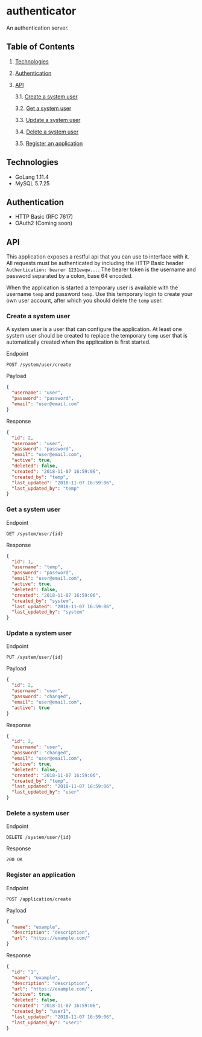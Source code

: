# authenticator
An authentication server.

## Table of Contents  
1. [Technologies](#1)  
2. [Authentication](#2)  
3. [API](#3)

   3.1. [Create a system user](#31)
   
   3.2. [Get a system user](#32)
   
   3.3. [Update a system user](#33)
   
   3.4. [Delete a system user](#34)
   
   3.5. [Register an application](#35)

<a name="1"/>

## Technologies
* GoLang 1.11.4
* MySQL 5.7.25

<a name="2"/>

## Authentication
* HTTP Basic (RFC 7617)
* OAuth2 (Coming soon)

<a name="3"/>

## API
This application exposes a restful api that you can use to interface with it. All requests must be 
authenticated by including the HTTP Basic header `Authentication: bearer 1231ewqw...`. The bearer token is
the username and password separated by a colon, base 64 encoded.

When the application is started a temporary user is available with the username `temp` and password `temp`. 
Use this temporary login to create your own user account, after which you should delete the `temp` user.

<a name="31"/>

### Create a system user
A system user is a user that can configure the application. At least one system user should be created to
replace the temporary `temp` user that is automatically created when the application is first started.

Endpoint
```text
POST /system/user/create
```

Payload
```json
{
  "username": "user",
  "password": "password",
  "email": "user@email.com"
}
```

Response
```json
{
  "id": 2,
  "username": "user",
  "password": "password",
  "email": "user@email.com",
  "active": true,
  "deleted": false,
  "created": "2018-11-07 16:59:06",
  "created_by": "temp",
  "last_updated": "2018-11-07 16:59:06",
  "last_updated_by": "temp"
}
```

<a name="32"/>

### Get a system user

Endpoint
```text
GET /system/user/{id}
```

Response
```json
{
  "id": 1,
  "username": "temp",
  "password": "password",
  "email": "user@email.com",
  "active": true,
  "deleted": false,
  "created": "2018-11-07 16:59:06",
  "created_by": "system",
  "last_updated": "2018-11-07 16:59:06",
  "last_updated_by": "system"
}
```

<a name="33"/>

### Update a system user

Endpoint
```text
PUT /system/user/{id}
```

Payload
```json
{
  "id": 2,
  "username": "user",
  "password": "changed",
  "email": "user@email.com",
  "active": true
}
```

Response
```json
{
  "id": 2,
  "username": "user",
  "password": "changed",
  "email": "user@email.com",
  "active": true,
  "deleted": false,
  "created": "2018-11-07 16:59:06",
  "created_by": "temp",
  "last_updated": "2018-11-07 16:59:06",
  "last_updated_by": "user"
}
```

<a name="34"/>

### Delete a system user

Endpoint
```text
DELETE /system/user/{id}
```

Response
```text
200 OK
```

<a name="35"/>

### Register an application

Endpoint
```text
POST /application/create
```

Payload
```json
{
  "name": "example",
  "description": "description",
  "url": "https://example.com/"
}
```

Response
```json
{
  "id": "1",
  "name": "example",
  "description": "description",
  "url": "https://example.com/",
  "active": true,
  "deleted": false,
  "created": "2018-11-07 16:59:06",
  "created_by": "user1",
  "last_updated": "2018-11-07 16:59:06",
  "last_updated_by": "user1"
}
```
